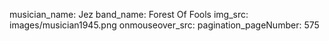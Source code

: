 musician_name: Jez
band_name: Forest Of Fools
img_src: images/musician1945.png
onmouseover_src: 
pagination_pageNumber: 575